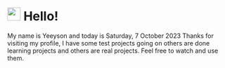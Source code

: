  <h1>
    <img src="https://emojis.slackmojis.com/emojis/images/1643510097/45343/hi.gif?1643510097" width="30"/> 
    Hello!
 </h1>
 <p>
    My name is Yeeyson and today is Saturday, 7 October 2023
    Thanks for visiting my profile, I have some test projects going on others are done learning projects and others are real projects.
    Feel free to watch and use them.
 </p>